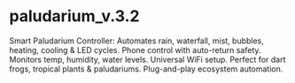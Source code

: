 # paludarium_v.3.2
Smart Paludarium Controller: Automates rain, waterfall, mist, bubbles, heating, cooling &amp; LED cycles. Phone control with auto-return safety. Monitors temp, humidity, water levels. Universal WiFi setup. Perfect for dart frogs, tropical plants &amp; paludariums. Plug-and-play ecosystem automation.
